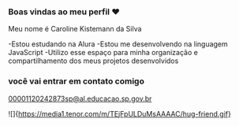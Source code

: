 ### Boas vindas ao meu perfil ❤

Meu nome é Caroline Kistemann da Silva

-Estou estudando na Alura 
-Estou me desenvolvendo na linguagem JavaScript
-Utilizo esse espaço para minha organização e compartilhamento dos meus projetos desenvolvidos

### você vai entrar em contato comigo 

00001120242873sp@al.educacao.sp.gov.br

![]{https://media1.tenor.com/m/TEjFpULDuMsAAAAC/hug-friend.gif}
